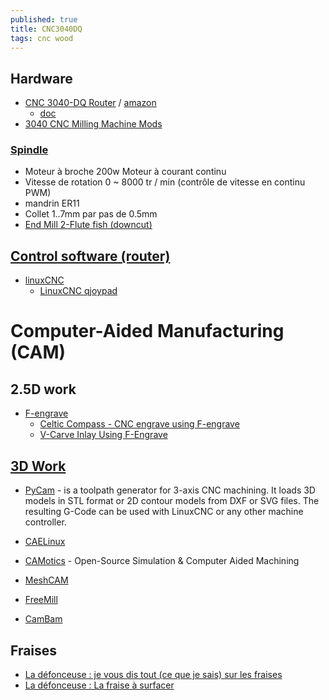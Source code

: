 ```yaml
---
published: true
title: CNC3040DQ
tags: cnc wood
---
```

## Hardware
- [CNC 3040-DQ Router](https://www.youtube.com/watch?v=Q-mbQk6KyBQ&feature=emb_logo) / [amazon](https://www.amazon.co.uk/Sanven-3040T-Dq-Engraver-Engraving-Drilling/dp/B00DONP1O0)
	- [doc](https://www.china-cncrouter.com/downfile/2015120417282452561.pdf)
- [3040 CNC Milling Machine Mods](https://hackaday.io/project/6776-3040-cnc-milling-machine-mods)

### [Spindle](https://www.amazon.fr/Chrisun-Machine-Gravure-Fraiseuse-Routeur/dp/B07RWMHRDV/ref=sr_1_7?__mk_fr_FR=%C3%85M%C3%85%C5%BD%C3%95%C3%91&dchild=1&keywords=CNC%2B3040-DQ&qid=1604965338&sr=8-7&th=1)
- Moteur à broche 200w Moteur à courant continu
- Vitesse de rotation 0 ~ 8000 tr / min (contrôle de vitesse en continu PWM)
- mandrin ER11
- Collet 1..7mm par pas de 0.5mm
- [End Mill 2-Flute fish (downcut)](https://shop.stepcraft-systems.com/End-Mill-2-Flute-fish-downcut)

## [Control software (router)](https://all3dp.com/2/cnc-router-software-find-the-tool-for-you/)
- [linuxCNC](http://www.linuxcnc.org/)
	- [LinuxCNC qjoypad](https://www.youtube.com/watch?v=gxM5SazF558)
   
# Computer-Aided Manufacturing (CAM)
## 2.5D work
- [F-engrave]()
	- [Celtic Compass - CNC engrave using F-engrave](https://www.youtube.com/watch?v=_lgLc9n7REc)
    - [V-Carve Inlay Using F-Engrave](https://www.youtube.com/embed/8ty7ITWadv8?)

## [3D Work](https://www.downloadcloud.com/cnc-cam-software.html)
- [PyCam](http://pycam.sourceforge.net/) -  is a toolpath generator for 3-axis CNC machining. It loads 3D models in STL format or 2D contour models from DXF or SVG files. The resulting G-Code can be used with LinuxCNC or any other machine controller.
- [CAELinux]()
- [CAMotics](https://camotics.org/) - Open-Source Simulation & Computer Aided Machining

- [MeshCAM]()
- [FreeMill]()
- [CamBam]()


## Fraises
- [La défonceuse : je vous dis tout (ce que je sais) sur les fraises](https://www.youtube.com/watch?v=tJL3JyYEWn4)
- [La défonceuse : La fraise à surfacer](https://www.youtube.com/watch?v=8-A6wbm6qGk&list=LL&index=1)

